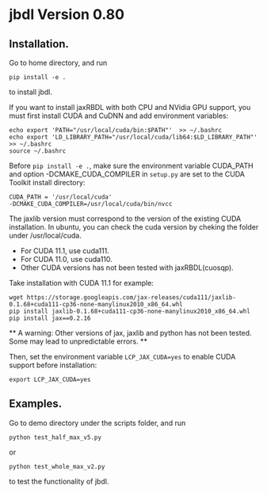 # jbdl Version 0.80
## Installation.
Go to home directory, and run
```
pip install -e .
```
to install jbdl.

If you want to install jaxRBDL with both CPU and NVidia GPU support, you must first install CUDA and CuDNN and add environment variables:

```
echo export 'PATH="/usr/local/cuda/bin:$PATH"'  >> ~/.bashrc
echo export 'LD_LIBRARY_PATH="/usr/local/cuda/lib64:$LD_LIBRARY_PATH"' >> ~/.bashrc
source ~/.bashrc
```
Before ```pip install -e .```, make sure the environment variable CUDA_PATH and option -DCMAKE_CUDA_COMPILER in ```setup.py``` are set to the CUDA Toolkit install directory:
```
CUDA_PATH = '/usr/local/cuda'
-DCMAKE_CUDA_COMPILER=/usr/local/cuda/bin/nvcc
```

The jaxlib version must correspond to the version of the existing CUDA installation. In ubuntu, you can check the cuda version by cheking
the folder under /usr/local/cuda.
* For CUDA 11.1, use cuda111. 
* For CUDA 11.0, use cuda110.
* Other CUDA versions has not been tested with jaxRBDL(cuosqp).

Take installation with CUDA 11.1 for example:
```
wget https://storage.googleapis.com/jax-releases/cuda111/jaxlib-0.1.68+cuda111-cp36-none-manylinux2010_x86_64.whl
pip install jaxlib-0.1.68+cuda111-cp36-none-manylinux2010_x86_64.whl
pip install jax==0.2.16
```
** A warning: Other versions of jax, jaxlib and python has not been tested. Some may lead to unpredictable errors. **

Then, set the environment variable ```LCP_JAX_CUDA=yes``` to enable CUDA support before installation:
```
export LCP_JAX_CUDA=yes
```

## Examples.
Go to demo directory under the scripts folder, and run
```
python test_half_max_v5.py
```
or 
```
python test_whole_max_v2.py
```
to test the functionality of jbdl.
 
